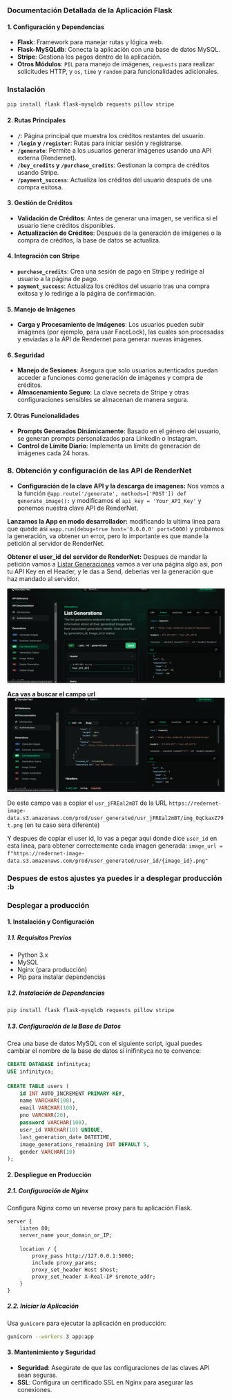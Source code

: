### Documentación Detallada de la Aplicación Flask

#### 1. **Configuración y Dependencias**
   - **Flask**: Framework para manejar rutas y lógica web.
   - **Flask-MySQLdb**: Conecta la aplicación con una base de datos MySQL.
   - **Stripe**: Gestiona los pagos dentro de la aplicación.
   - **Otros Módulos**: `PIL` para manejo de imágenes, `requests` para realizar solicitudes HTTP, y `os`, `time` y `random` para funcionalidades adicionales.

### Instalación 

   ```bash
pip install flask flask-mysqldb requests pillow stripe
```

#### 2. **Rutas Principales**
   - **`/`**: Página principal que muestra los créditos restantes del usuario.
   - **`/login` y `/register`**: Rutas para iniciar sesión y registrarse.
   - **`/generate`**: Permite a los usuarios generar imágenes usando una API externa (Rendernet).
   - **`/buy_credits` y `/purchase_credits`**: Gestionan la compra de créditos usando Stripe.
   - **`/payment_success`**: Actualiza los créditos del usuario después de una compra exitosa.

#### 3. **Gestión de Créditos**
   - **Validación de Créditos**: Antes de generar una imagen, se verifica si el usuario tiene créditos disponibles.
   - **Actualización de Créditos**: Después de la generación de imágenes o la compra de créditos, la base de datos se actualiza.

#### 4. **Integración con Stripe**
   - **`purchase_credits`**: Crea una sesión de pago en Stripe y redirige al usuario a la página de pago.
   - **`payment_success`**: Actualiza los créditos del usuario tras una compra exitosa y lo redirige a la página de confirmación.

#### 5. **Manejo de Imágenes**
   - **Carga y Procesamiento de Imágenes**: Los usuarios pueden subir imágenes (por ejemplo, para usar FaceLock), las cuales son procesadas y enviadas a la API de Rendernet para generar nuevas imágenes.

#### 6. **Seguridad**
   - **Manejo de Sesiones**: Asegura que solo usuarios autenticados puedan acceder a funciones como generación de imágenes y compra de créditos.
   - **Almacenamiento Seguro**: La clave secreta de Stripe y otras configuraciones sensibles se almacenan de manera segura.

#### 7. **Otras Funcionalidades**
   - **Prompts Generados Dinámicamente**: Basado en el género del usuario, se generan prompts personalizados para LinkedIn o Instagram.
   - **Control de Límite Diario**: Implementa un límite de generación de imágenes cada 24 horas.

### 8. **Obtención y configuración de las API de RenderNet**
  - **Configuración de la clave API y la descarga de imagenes:** Nos vamos a la función `@app.route('/generate', methods=['POST'])
def generate_image():`
y modificamos el `api_key = 'Your_API_Key'` y ponemos nuestra clave API de RenderNet.

**Lanzamos la App en modo desarrollador:** modificando la ultima linea para que quede asi `aapp.run(debug=true host='0.0.0.0' port=5000)` y probamos la generación, va obtener un error, pero lo importante es que mande la petición al servidor de RenderNet.

**Obtener el user_id del servidor de RenderNet:** Despues de mandar la petición vamos a [Listar Generaciones](https://docs.rendernet.ai/api-reference/endpoint/generations/list_generations) vamos a ver una página algo asi, pon tu API Key en el Header, y le das a Send, deberias ver la generación que haz mandado al servidor.

![Img](api.PNG)

**Aca vas a buscar el campo url**
![Img](api2.PNG)

De este campo vas a copiar el `usr_jFREal2mBT` de la URL `https://redernet-image-data.s3.amazonaws.com/prod/user_generated/usr_jFREal2mBT/img_0qCkaxZ79t.png` (en tu caso sera diferente)

Y despues de copiar el user id, lo vas a pegar aqui donde dice `user_id` en esta linea, para obtener correctemente cada imagen generada: `image_url = f"https://redernet-image-data.s3.amazonaws.com/prod/user_generated/user_id/{image_id}.png"`

### **Despues de estos ajustes ya puedes ir a desplegar producción :b**



### Desplegar a producción

#### 1. **Instalación y Configuración**
##### 1.1. **Requisitos Previos**
- Python 3.x
- MySQL
- Nginx (para producción)
- Pip para instalar dependencias

##### 1.2. **Instalación de Dependencias**
```bash
pip install flask flask-mysqldb requests pillow stripe
```

##### 1.3. **Configuración de la Base de Datos**
Crea una base de datos MySQL con el siguiente script, igual puedes cambiar el nombre de la base de datos si inifinityca no te convence:

```sql
CREATE DATABASE infinityca;
USE infinityca;

CREATE TABLE users (
    id INT AUTO_INCREMENT PRIMARY KEY,
    name VARCHAR(100),
    email VARCHAR(100),
    pno VARCHAR(20),
    password VARCHAR(100),
    user_id VARCHAR(10) UNIQUE,
    last_generation_date DATETIME,
    image_generations_remaining INT DEFAULT 5,
    gender VARCHAR(10)
);
```

#### 2. **Despliegue en Producción**
##### 2.1. **Configuración de Nginx**
Configura Nginx como un reverse proxy para tu aplicación Flask.

```nginx
server {
    listen 80;
    server_name your_domain_or_IP;

    location / {
        proxy_pass http://127.0.0.1:5000;
        include proxy_params;
        proxy_set_header Host $host;
        proxy_set_header X-Real-IP $remote_addr;
    }
}
```

##### 2.2. **Iniciar la Aplicación**
Usa `gunicorn` para ejecutar la aplicación en producción:

```bash
gunicorn --workers 3 app:app
```

#### 3. **Mantenimiento y Seguridad**
- **Seguridad**: Asegúrate de que las configuraciones de las claves API sean seguras.
- **SSL**: Configura un certificado SSL en Nginx para asegurar las conexiones.
